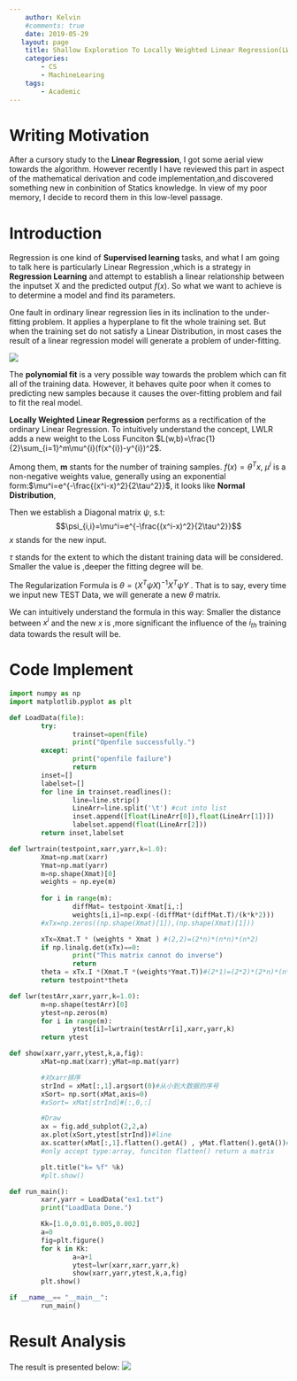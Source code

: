 ```yaml
---
    author: Kelvin
    #comments: true
    date: 2019-05-29
   layout: page
    title: Shallow Exploration To Locally Weighted Linear Regression(LWR)
    categories:
        - CS
        - MachineLearing
    tags:
        - Academic
---
```


# Writing Motivation
After a cursory study to the **Linear Regression**, I got some aerial view towards the algorithm. However recently I have reviewed this part in aspect of the mathematical derivation and code implementation,and discovered something new in conbinition of Statics knowledge. In view of my poor memory, I decide to record them in this low-level passage.

# Introduction
Regression is one kind of **Supervised learning** tasks, and what I am going to talk here is particularly Linear Regression ,which is a strategy in **Regression Learning** and attempt to establish a linear relationship between the inputset X and the predicted output $f(x)$. So what we want to achieve is to determine a model and find its parameters.

One fault in ordinary linear regression lies in its inclination to the under-fitting problem. It applies a hyperplane to fit the whole training set. But when the training set do not satisfy a Linear Distribution, in most cases the result of a linear regression model will generate a problem of under-fitting.

![](https://i.loli.net/2019/05/29/5cee862d5c15491757.png)

The **polynomial fit** is a very possible way towards the problem which can fit all of the training data. However, it behaves quite poor when it comes to predicting new samples because it causes the over-fitting problem and fail to fit the real model.

**Locally Weighted Linear Regression** performs as a rectification of the ordinary Linear Regression. To intuitively understand the concept, LWLR adds a new weight to the Loss Funciton $L(w,b)=\frac{1}{2}\sum_{i=1}^m\mu^{i}(f(x^{i})-y^{i})^2$.

Among them, **m** stants for the number of training samples.
$f(x)=\theta^Tx$, 
$\mu^i$ is a non-negative weights value, generally using an exponential form:$\mu^i=e^{-\frac{(x^i-x)^2}{2\tau^2}}$, it looks like **Normal Distribution**, 

Then we establish a Diagonal matrix $\psi$, s.t:
$$\psi_{i,i}=\mu^i=e^{-\frac{(x^i-x)^2}{2\tau^2}}$$
$x$ stands for the new input. 

$\tau$ stands for the extent to which the distant training data will be considered.
Smaller the value is ,deeper the fitting degree will be.

The Regularization Formula is $\theta = (X^T\psi X)^{-1}X^T\psi Y$ .
That is to say, every time we input new TEST Data, we will generate a new $\theta$ matrix.

We can intuitively understand the formula in this way: Smaller the distance between $x^i$ and the new $x$ is ,more significant the influence of the $i_{th}$ training data towards the result will be.

# Code Implement
```py
import numpy as np
import matplotlib.pyplot as plt

def LoadData(file):
        try:
                trainset=open(file)
                print("Openfile successfully.")
        except:
                print("openfile failure")
                return
        inset=[]
        labelset=[]
        for line in trainset.readlines():
                line=line.strip()
                LineArr=line.split('\t') #cut into list
                inset.append([float(LineArr[0]),float(LineArr[1])])
                labelset.append(float(LineArr[2]))
        return inset,labelset

def lwrtrain(testpoint,xarr,yarr,k=1.0):
        Xmat=np.mat(xarr)
        Ymat=np.mat(yarr)
        m=np.shape(Xmat)[0]
        weights = np.eye(m)
    
        for i in range(m):
                diffMat= testpoint-Xmat[i,:]
                weights[i,i]=np.exp(-(diffMat*(diffMat.T)/(k*k*2)))
        #xTx=np.zeros((np.shape(Xmat)[1]),(np.shape(Xmat)[1]))

        xTx=Xmat.T * (weights * Xmat ) #(2,2)=(2*n)*(n*n)*(n*2)
        if np.linalg.det(xTx)==0:
                print("This matrix cannot do inverse")
                return
        theta = xTx.I *(Xmat.T *(weights*Ymat.T))#(2*1)=(2*2)*(2*n)*(n*n)*(n*1)
        return testpoint*theta

def lwr(testArr,xarr,yarr,k=1.0):
        m=np.shape(testArr)[0]
        ytest=np.zeros(m)
        for i in range(m):
                ytest[i]=lwrtrain(testArr[i],xarr,yarr,k)
        return ytest

def show(xarr,yarr,ytest,k,a,fig):
        xMat=np.mat(xarr);yMat=np.mat(yarr)

        #对xarr排序
        strInd = xMat[:,1].argsort(0)#从小到大数据的序号
        xSort= np.sort(xMat,axis=0)
        #xSort= xMat[strInd]#[:,0,:]

        #Draw
        ax = fig.add_subplot(2,2,a)
        ax.plot(xSort,ytest[strInd])#line
        ax.scatter(xMat[:,1].flatten().getA() , yMat.flatten().getA())#point
        #only accept type:array, funciton flatten() return a matrix

        plt.title("k= %f" %k)
        #plt.show()

def run_main():
        xarr,yarr = LoadData("ex1.txt")
        print("LoadData Done.")

        Kk=[1.0,0.01,0.005,0.002]
        a=0
        fig=plt.figure()
        for k in Kk:
                a=a+1
                ytest=lwr(xarr,xarr,yarr,k)
                show(xarr,yarr,ytest,k,a,fig)
        plt.show()

if __name__== "__main__":
        run_main()

```
# Result Analysis
The result is presented below:
![](https://i.loli.net/2019/05/29/5cee9eff2b17273954.png)